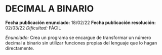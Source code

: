 # DECIMAL A BINARIO

**Fecha publicación enunciado:** 18/02/22
**Fecha publicación resolución:** 02/03/22
*Dificultad:* FÁCIL

*Enunciado:* Crea un programa se encargue de transformar un número decimal a binario sin utilizar funciones propias del lenguaje que lo hagan directamente.
